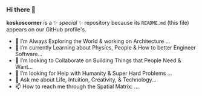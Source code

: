 ### Hi there 👋

**koskoscorner** is a ✨ _special_ ✨ repository because its `README.md` (this file) appears on our GitHub profile's.

- 🔭 I’m Always Exploring the World & working on Architecture ...
- 🌱 I’m currently Learning about Physics, People & How to better Engineer Software...
- 👯 I’m looking to Collaborate on Building Things that People Need & Want...
- 🤔 I’m looking for Help with Humanity & Super Hard Problems ...
- 💬 Ask me about Life, Intuition, Creativity, & Technology...
- 📫 How to reach me through the Spatial Matrix: ...
<!--
- 😄 Pronouns: ...
- ⚡ Fun fact: ...
**koskoscorner/koskoscorner** is a ✨ _special_ ✨ repository because its `README.md` (this file) appears on your GitHub profile.
Here are some ideas to get you started:
-->


